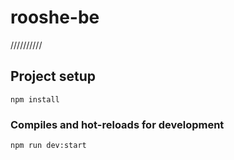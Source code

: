 # rooshe-be
//////////

## Project setup
```
npm install
```

### Compiles and hot-reloads for development
```
npm run dev:start
```
